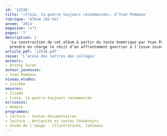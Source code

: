 ```yaml
---
id: '12536'
title: '«Troie, la guerre toujours recommencée», d’Yvan Pommaux'
rubrique: 'Album [6e-5e]'
annee: '2013'
magazine: 'n°1'
pages: '7'
description: |-
  'La construction de cet album à partir du texte homérique par Yvan Pommaux apparaît particulièrement remarquable. Sa première idée-force, c’est de donner la parole à un père qui va
  prendre en charge le récit d’un affrontement guerrier à l’issue incertaine. Ce père qui raconte à ses enfants cette histoire légendaire peut être considéré comme un nouvel aède...'
article_pdf: '12536.pdf'
revue: 'L’école des lettres des collèges'
auteurs:
- Antony Soron
auteur_jeunesse:
- Yvan Pommaux
niveau_etudes:
- sixième
oeuvres:
- Iliade
- troie, la guerre toujours recommencée
ecrivains:
- Homère
programmes:
- lecture - textes documentaires
- lecture - Antiquité et textes fondateurs
- étude de l’image - illustrations, tableaux
---
```

